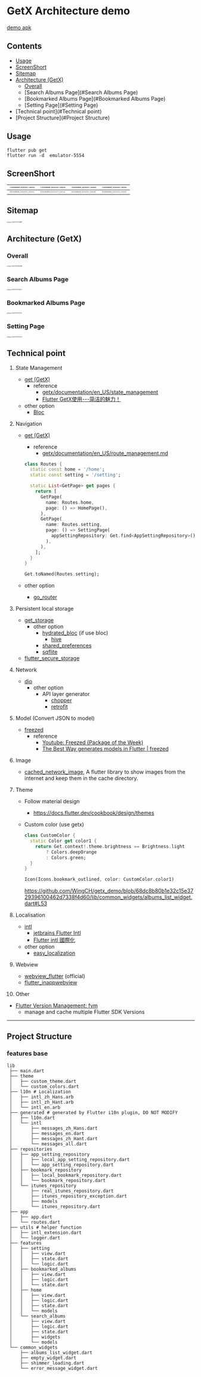 # GetX Architecture demo

[demo apk](https://raw.githubusercontent.com/WingCH/getx_demo/main/doc/app-release.apk)

## Contents

* [Usage](#Usage)
* [ScreenShort](#ScreenShort)
* [Sitemap](#Sitemap)
* [Architecture (GetX)](#Architecture (GetX))
  * [Overall](#Overall)
  * [Search Albums Page](#Search Albums Page)
  * [Bookmarked Albums Page](#Bookmarked Albums Page)
  * [Setting Page](#Setting Page)
* [Technical point](#Technical point)
* [Project Structure](#Project Structure)

## Usage

```
flutter pub get
flutter run -d  emulator-5554 
```

## ScreenShort

| <img src="https://cdn.jsdelivr.net/gh/WingCH/ImageHosting@master/uPic/Screenshot_20220327_105214.png" alt="Screenshot_20220327_105214" style="zoom:25%;" /> | <img src="https://cdn.jsdelivr.net/gh/WingCH/ImageHosting@master/uPic/Screenshot_20220327_105033.png" alt="Screenshot_20220327_105033" style="zoom:25%;" /> | <img src="https://cdn.jsdelivr.net/gh/WingCH/ImageHosting@master/uPic/Screenshot_20220327_105042.png" alt="Screenshot_20220327_105042" style="zoom:25%;" /> | <img src="https://cdn.jsdelivr.net/gh/WingCH/ImageHosting@master/uPic/Screenshot_20220327_105051.png" alt="Screenshot_20220327_105051" style="zoom:25%;" /> |
| ------------------------------------------------------------ | ------------------------------------------------------------ | ------------------------------------------------------------ | ------------------------------------------------------------ |
| <img src="https://cdn.jsdelivr.net/gh/WingCH/ImageHosting@master/uPic/Screenshot_20220327_105201.png" alt="Screenshot_20220327_105201" style="zoom:25%;" /> | <img src="https://cdn.jsdelivr.net/gh/WingCH/ImageHosting@master/uPic/Screenshot_20220327_105114.png" alt="Screenshot_20220327_105114" style="zoom:25%;" /> | <img src="https://cdn.jsdelivr.net/gh/WingCH/ImageHosting@master/uPic/Screenshot_20220327_105108.png" alt="Screenshot_20220327_105108" style="zoom:25%;" /> | <img src="https://cdn.jsdelivr.net/gh/WingCH/ImageHosting@master/uPic/Screenshot_20220327_105058.png" alt="Screenshot_20220327_105058" style="zoom:25%;" /> |



## Sitemap

<img src="https://cdn.jsdelivr.net/gh/WingCH/ImageHosting@master/uPic/image-20220327103058996.png" alt="image-20220327103058996" style="zoom: 20%;" />

## Architecture (GetX)

### Overall

<img src="https://cdn.jsdelivr.net/gh/WingCH/ImageHosting@master/uPic/image-20220324143954889.png" alt="image-20220324143954889" style="zoom:20%;" />

### Search Albums Page

<img src="https://cdn.jsdelivr.net/gh/WingCH/ImageHosting@master/uPic/image-20220327103215623.png" alt="image-20220327103215623" style="zoom:20%;" />

### Bookmarked Albums Page

<img src="https://cdn.jsdelivr.net/gh/WingCH/ImageHosting@master/uPic/image-20220327103417730.png" alt="image-20220327103417730" style="zoom:20%;" />

### Setting Page

<img src="https://cdn.jsdelivr.net/gh/WingCH/ImageHosting@master/uPic/image-20220327103634722.png" alt="image-20220327103634722" style="zoom:20%;" />

## Technical point

1. State Management
   - [get (GetX)](https://pub.dev/packages/get)
     - reference
       - [getx/documentation/en_US/state_management](getx/documentation/en_US/state_management)
       - [Flutter GetX使用---简洁的魅力！](https://juejin.cn/post/6924104248275763208)
   - other option
     - [Bloc](https://pub.dev/packages/bloc)

2. Navigation
   - [get (GetX)](https://pub.dev/packages/get)

     - reference
       - [getx/documentation/en_US/route_management.md](getx/documentation/en_US/route_management.md)

     ```dart
     class Routes {
       static const home = '/home';
       static const setting = '/setting';
     
       static List<GetPage> get pages {
         return [
           GetPage(
             name: Routes.home,
             page: () => HomePage(),
           ),
           GetPage(
             name: Routes.setting,
             page: () => SettingPage(
               appSettingRepository: Get.find<AppSettingRepository>(),
             ),
           ),
         ];
       }
     }
     ```

     ```dart
     Get.toNamed(Routes.setting);
     ```

   - other option
     - [go_router](https://pub.dev/packages/go_router)

3. Persistent local storage
   - [get_storage](https://pub.dev/packages/get_storage)
     - other option
       - [hydrated_bloc](https://pub.dev/packages/hydrated_bloc) (if use bloc)
         - [hive](https://pub.dev/packages/hive)
       - [shared_preferences](https://pub.dev/packages/shared_preferences)
       - [sqflite](https://pub.dev/packages/sqflite)
   - [flutter_secure_storage](https://pub.dev/packages/flutter_secure_storage)

4. Network
   - [dio](https://pub.dev/packages/dio)
     - other option
       - API layer generator
         - [chopper](https://pub.dev/packages/chopper)
         - [retrofit](https://pub.dev/packages/retrofit)

5. Model (Convert JSON to model)
   - [freezed](https://pub.dev/packages/freezed)
     - reference
       - [Youtube: Freezed (Package of the Week)](https://www.youtube.com/watch?v=RaThk0fiphA)
       - [The Best Way generates models in Flutter | freezed](https://wingch-apps.medium.com/the-best-way-generates-models-in-flutter-freezed-4ee33994f76d)

6. Image
   - [cached_network_image](https://pub.dev/packages/cached_network_image), A flutter library to show images from the internet and keep them in the cache directory.

7. Theme

   - Follow material design

     - https://docs.flutter.dev/cookbook/design/themes

   - Custom color (use getx)

     ```dart
     class CustomColor {
       static Color get color1 {
         return Get.context!.theme.brightness == Brightness.light
             ? Colors.deepOrange
             : Colors.green;
       }
     }
     ```

     ```dart
     Icon(Icons.bookmark_outlined, color: CustomColor.color1)
     ```

     https://github.com/WingCH/getx_demo/blob/68dc8b80b1e32c15e3729396100462d7338f4d60/lib/common_widgets/albums_list_widget.dart#L53

8. Localisation
   - [intl](https://pub.dev/packages/intl)
     - [jetbrains Flutter Intl](https://plugins.jetbrains.com/plugin/13666-flutter-intl)
     - [Flutter intl 國際化](https://wingch-apps.medium.com/flutter-intl-%E5%9C%8B%E9%9A%9B%E5%8C%96-%E6%9C%AC%E5%9C%B0%E5%8C%96-2775e6218c80)
   - other option
     - [easy_localization](https://pub.dev/packages/easy_localization)

9. Webview
   - [webview_flutter](https://pub.dev/packages/webview_flutter) (official)
   - [flutter_inappwebview](https://pub.dev/packages/flutter_inappwebview)

10. Other

   - [Flutter Version Management: fvm](https://fvm.app/)
      - manage and cache multiple Flutter SDK Versions


---

## Project Structure

### features base 

```
lib
 ├── main.dart
 ├── theme
 │   ├── custom_theme.dart
 │   └── custom_colors.dart
 ├── l10n # Localization
 │   ├── intl_zh_Hans.arb
 │   ├── intl_zh_Hant.arb
 │   └── intl_en.arb
 ├── generated # generated by Flutter i10n plugin, DO NOT MODIFY
 │   ├── l10n.dart
 │   └── intl
 │       ├── messages_zh_Hans.dart
 │       ├── messages_en.dart
 │       ├── messages_zh_Hant.dart
 │       └── messages_all.dart
 ├── repositories
 │   ├── app_setting_repository
 │   │   ├── local_app_setting_repository.dart
 │   │   └── app_setting_repository.dart
 │   ├── bookmark_repository
 │   │   ├── local_bookmark_repository.dart
 │   │   └── bookmark_repository.dart
 │   └── itunes_repository
 │       ├── real_itunes_repository.dart
 │       ├── itunes_repository_exception.dart
 │       ├── models
 │       └── itunes_repository.dart
 ├── app
 │   ├── app.dart
 │   └── routes.dart
 ├── utils # helper function
 │   ├── intl_extension.dart
 │   └── logger.dart
 ├── features
 │   ├── setting
 │   │   ├── view.dart
 │   │   ├── state.dart
 │   │   └── logic.dart
 │   ├── bookmarked_albums
 │   │   ├── view.dart
 │   │   ├── logic.dart
 │   │   └── state.dart
 │   ├── home
 │   │   ├── view.dart
 │   │   ├── logic.dart
 │   │   ├── state.dart
 │   │   └── models
 │   └── search_albums
 │       ├── view.dart
 │       ├── logic.dart
 │       ├── state.dart
 │       ├── widgets
 │       └── models
 └── common_widgets
     ├── albums_list_widget.dart
     ├── empty_widget.dart
     ├── shimmer_loading.dart
     └── error_message_widget.dart
```

